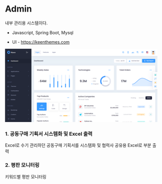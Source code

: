 # Admin

내부 관리용 시스템이다.

- Javascript, Spring Boot, Mysql

- UI - https://keenthemes.com 

![keen](./assets/img/keen.png)

### 1. 공동구매 기획서 시스템화 및 Excel 출력

Excel로 수기 관리하던 공동구매 기획서를 시스템화 및 협력사 공유용 Excel로 부분 출력



### 2. 평판 모니터링

키워드별 평판 모니터링
